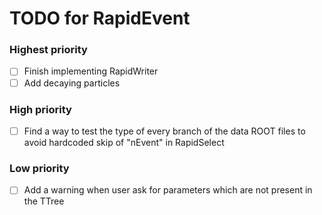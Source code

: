 # TODO for RapidEvent

### Highest priority

- [ ] Finish implementing RapidWriter
- [ ] Add decaying particles

### High priority

- [ ] Find a way to test the type of every branch of the data ROOT files to
avoid hardcoded skip of "nEvent" in RapidSelect

### Low priority

- [ ] Add a warning when user ask for parameters which are not present in the
TTree
